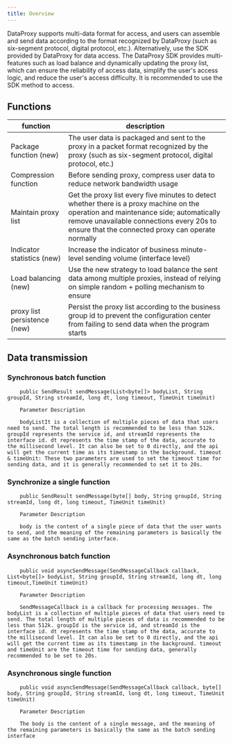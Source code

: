 ```yaml
---
title: Overview
---
```


DataProxy supports multi-data format for access, and users can assemble and send data according to the format recognized by DataProxy (such as six-segment protocol, digital protocol, etc.).
Alternatively, use the SDK provided by DataProxy for data access.
The DataProxy SDK provides multi-features such as load balance and dynamically updating the proxy list, which can ensure the reliability of access data, simplify the user's access logic, and reduce the user's access difficulty. It is recommended to use the SDK method to access.

## Functions

|  function   | description  |
|  ----  | ----  |
| Package function (new)  | The user data is packaged and sent to the proxy in a packet format recognized by the proxy (such as six-segment protocol, digital protocol, etc.)|
| Compression function| Before sending proxy, compress user data to reduce network bandwidth usage|
| Maintain proxy list| Get the proxy list every five minutes to detect whether there is a proxy machine on the operation and maintenance side; automatically remove unavailable connections every 20s to ensure that the connected proxy can operate normally |
| Indicator statistics (new)| Increase the indicator of business minute-level sending volume (interface level)|
| Load balancing (new)| Use the new strategy to load balance the sent data among multiple proxies, instead of relying on simple random + polling mechanism to ensure|
| proxy list persistence (new)| Persist the proxy list according to the business group id to prevent the configuration center from failing to send data when the program starts


## Data transmission

### Synchronous batch function
```
    public SendResult sendMessage(List<byte[]> bodyList, String groupId, String streamId, long dt, long timeout, TimeUnit timeUnit)

    Parameter Description

    bodyListIt is a collection of multiple pieces of data that users need to send. The total length is recommended to be less than 512k. groupId represents the service id, and streamId represents the interface id. dt represents the time stamp of the data, accurate to the millisecond level. It can also be set to 0 directly, and the api will get the current time as its timestamp in the background. timeout & timeUnit: These two parameters are used to set the timeout time for sending data, and it is generally recommended to set it to 20s.
```

### Synchronize a single function
```
    public SendResult sendMessage(byte[] body, String groupId, String streamId, long dt, long timeout, TimeUnit timeUnit)

    Parameter Description

    body is the content of a single piece of data that the user wants to send, and the meaning of the remaining parameters is basically the same as the batch sending interface.
```

### Asynchronous batch function
```
    public void asyncSendMessage(SendMessageCallback callback, List<byte[]> bodyList, String groupId, String streamId, long dt, long timeout,TimeUnit timeUnit)

    Parameter Description

    SendMessageCallback is a callback for processing messages. The bodyList is a collection of multiple pieces of data that users need to send. The total length of multiple pieces of data is recommended to be less than 512k. groupId is the service id, and streamId is the interface id. dt represents the time stamp of the data, accurate to the millisecond level. It can also be set to 0 directly, and the api will get the current time as its timestamp in the background. timeout and timeUnit are the timeout time for sending data, generally recommended to be set to 20s.
```

### Asynchronous single function
```
    public void asyncSendMessage(SendMessageCallback callback, byte[] body, String groupId, String streamId, long dt, long timeout, TimeUnit timeUnit)

    Parameter Description

    The body is the content of a single message, and the meaning of the remaining parameters is basically the same as the batch sending interface
```